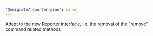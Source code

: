 ```yaml
---
'@emigrate/reporter-pino': minor
---
```


Adapt to the new Reporter interface, i.e. the removal of the "remove" command related methods
